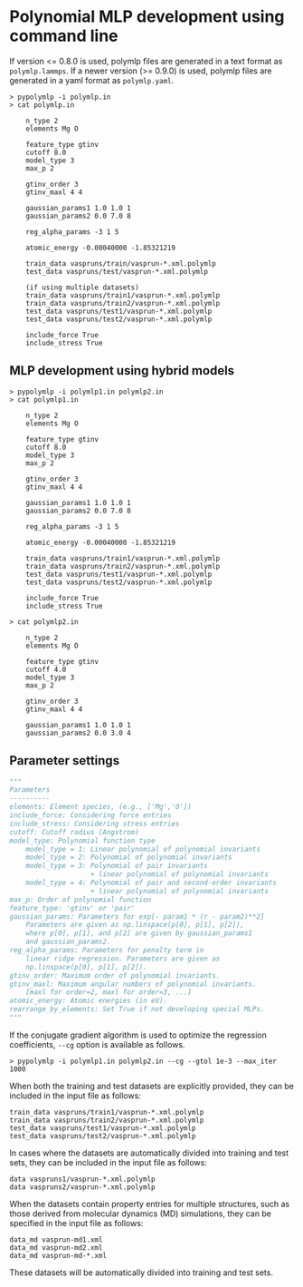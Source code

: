 # Polynomial MLP development using command line

If version <= 0.8.0 is used, polymlp files are generated in a text format as `polymlp.lammps`.
If a newer version (>= 0.9.0) is used, polymlp files are generated in a yaml format as `polymlp.yaml`.

```shell
> pypolymlp -i polymlp.in
> cat polymlp.in

    n_type 2
    elements Mg O

    feature_type gtinv
    cutoff 8.0
    model_type 3
    max_p 2

    gtinv_order 3
    gtinv_maxl 4 4

    gaussian_params1 1.0 1.0 1
    gaussian_params2 0.0 7.0 8

    reg_alpha_params -3 1 5

    atomic_energy -0.00040000 -1.85321219

    train_data vaspruns/train/vasprun-*.xml.polymlp
    test_data vaspruns/test/vasprun-*.xml.polymlp

    (if using multiple datasets)
    train_data vaspruns/train1/vasprun-*.xml.polymlp
    train_data vaspruns/train2/vasprun-*.xml.polymlp
    test_data vaspruns/test1/vasprun-*.xml.polymlp
    test_data vaspruns/test2/vasprun-*.xml.polymlp

    include_force True
    include_stress True
```


## MLP development using hybrid models

```shell
> pypolymlp -i polymlp1.in polymlp2.in
> cat polymlp1.in

    n_type 2
    elements Mg O

    feature_type gtinv
    cutoff 8.0
    model_type 3
    max_p 2

    gtinv_order 3
    gtinv_maxl 4 4

    gaussian_params1 1.0 1.0 1
    gaussian_params2 0.0 7.0 8

    reg_alpha_params -3 1 5

    atomic_energy -0.00040000 -1.85321219

    train_data vaspruns/train1/vasprun-*.xml.polymlp
    train_data vaspruns/train2/vasprun-*.xml.polymlp
    test_data vaspruns/test1/vasprun-*.xml.polymlp
    test_data vaspruns/test2/vasprun-*.xml.polymlp

    include_force True
    include_stress True

> cat polymlp2.in

    n_type 2
    elements Mg O

    feature_type gtinv
    cutoff 4.0
    model_type 3
    max_p 2

    gtinv_order 3
    gtinv_maxl 4 4

    gaussian_params1 1.0 1.0 1
    gaussian_params2 0.0 3.0 4
```

## Parameter settings
```python
"""
Parameters
----------
elements: Element species, (e.g., ['Mg','O'])
include_force: Considering force entries
include_stress: Considering stress entries
cutoff: Cutoff radius (Angstrom)
model_type: Polynomial function type
    model_type = 1: Linear polynomial of polynomial invariants
    model_type = 2: Polynomial of polynomial invariants
    model_type = 3: Polynomial of pair invariants
                    + linear polynomial of polynomial invariants
    model_type = 4: Polynomial of pair and second-order invariants
                    + linear polynomial of polynomial invariants
max_p: Order of polynomial function
feature_type: 'gtinv' or 'pair'
gaussian_params: Parameters for exp[- param1 * (r - param2)**2]
    Parameters are given as np.linspace(p[0], p[1], p[2]),
    where p[0], p[1], and p[2] are given by gaussian_params1
    and gaussian_params2.
reg_alpha_params: Parameters for penalty term in
    linear ridge regression. Parameters are given as
    np.linspace(p[0], p[1], p[2]).
gtinv_order: Maximum order of polynomial invariants.
gtinv_maxl: Maximum angular numbers of polynomial invariants.
    [maxl for order=2, maxl for order=3, ...]
atomic_energy: Atomic energies (in eV).
rearrange_by_elements: Set True if not developing special MLPs.
"""
```
If the conjugate gradient algorithm is used to optimize the regression coefficients, `--cg` option is available as follows.
```shell
> pypolymlp -i polymlp1.in polymlp2.in --cg --gtol 1e-3 --max_iter 1000
```

When both the training and test datasets are explicitly provided, they can be included in the input file as follows:

```shell
train_data vaspruns/train1/vasprun-*.xml.polymlp
train_data vaspruns/train2/vasprun-*.xml.polymlp
test_data vaspruns/test1/vasprun-*.xml.polymlp
test_data vaspruns/test2/vasprun-*.xml.polymlp
```

In cases where the datasets are automatically divided into training and test sets, they can be included in the input file as follows:

```shell
data vaspruns1/vasprun-*.xml.polymlp
data vaspruns2/vasprun-*.xml.polymlp
```

When the datasets contain property entries for multiple structures, such as those derived from molecular dynamics (MD) simulations, they can be specified in the input file as follows:

```shell
data_md vasprun-md1.xml
data_md vasprun-md2.xml
data_md vasprun-md-*.xml
```

These datasets will be automatically divided into training and test sets.
